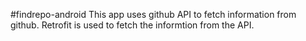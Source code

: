 #findrepo-android
This app uses github API to fetch information from github.
Retrofit is used to fetch the informtion from the API.
